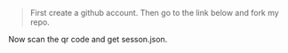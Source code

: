 > First create a github account.
> Then go to the link below and fork my repo.

Now scan the qr code and get sesson.json.
